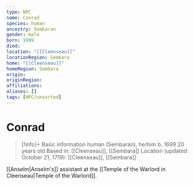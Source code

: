 ```yaml
---
type: NPC
name: Conrad
species: human
ancestry: Sembaran
gender: male
born: 1699
died: 
location: "[[Cleenseau]]"
locationRegion: Sembara
home: "[[Cleenseau]]"
homeRegion: Sembara
origin:
originRegion:
affiliations: 
aliases: []
tags: [NPC/unsorted]
---
```

# Conrad
>[!info]+ Basic information
>human (Sembaran), he/him
>b. 1699
>20 years old
>Based in: [[Cleenseau]], [[Sembara]]
>Location (updated October 21, 1719): [[Cleenseau]], [[Sembara]]

[[Anselm|Anselm's]] assistant at the [[Temple of the Warlord in Cleenseau|Temple of the Warlord]]. 